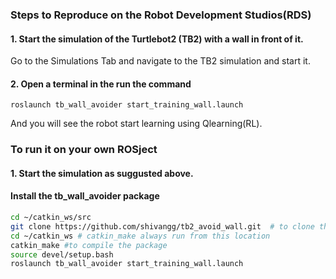 ### Steps to Reproduce on the Robot Development Studios(RDS)

#### 1. Start the simulation of the Turtlebot2 (TB2) with a wall in front of it.

Go to the Simulations Tab and navigate to the TB2 simulation and start it.

#### 2. Open a terminal in the run the command

```
roslaunch tb_wall_avoider start_training_wall.launch
```

And you will see the robot start learning using Qlearning(RL).

### To run it on your own ROSject

#### 1. Start the simulation as suggusted above.

#### Install the tb_wall_avoider package

```sh
cd ~/catkin_ws/src
git clone https://github.com/shivangg/tb2_avoid_wall.git  # to clone this repo
cd ~/catkin_ws # catkin_make always run from this location
catkin_make #to compile the package 
source devel/setup.bash
roslaunch tb_wall_avoider start_training_wall.launch 
```
